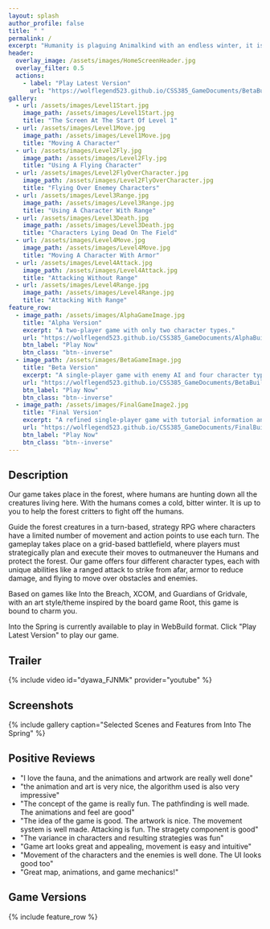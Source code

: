 ```yaml
---
layout: splash
author_profile: false
title: " "
permalink: /
excerpt: "Humanity is plaguing Animalkind with an endless winter, it is up to you to guide the forest creatures so they can defeat the humans and bring the forest into the spring"
header:
  overlay_image: /assets/images/HomeScreenHeader.jpg
  overlay_filter: 0.5
  actions:
    - label: "Play Latest Version"
      url: "https://wolflegend523.github.io/CSS385_GameDocuments/BetaBuild/"
gallery:
  - url: /assets/images/Level1Start.jpg
    image_path: /assets/images/Level1Start.jpg
    title: "The Screen At The Start Of Level 1"
  - url: /assets/images/Level1Move.jpg
    image_path: /assets/images/Level1Move.jpg
    title: "Moving A Character"
  - url: /assets/images/Level2Fly.jpg
    image_path: /assets/images/Level2Fly.jpg
    title: "Using A Flying Character"
  - url: /assets/images/Level2FlyOverCharacter.jpg
    image_path: /assets/images/Level2FlyOverCharacter.jpg
    title: "Flying Over Enemey Characters"
  - url: /assets/images/Level3Range.jpg
    image_path: /assets/images/Level3Range.jpg
    title: "Using A Character With Range"
  - url: /assets/images/Level3Death.jpg
    image_path: /assets/images/Level3Death.jpg
    title: "Characters Lying Dead On The Field"
  - url: /assets/images/Level4Move.jpg
    image_path: /assets/images/Level4Move.jpg
    title: "Moving A Character With Armor"
  - url: /assets/images/Level4Attack.jpg
    image_path: /assets/images/Level4Attack.jpg
    title: "Attacking Without Range"
  - url: /assets/images/Level4Range.jpg
    image_path: /assets/images/Level4Range.jpg
    title: "Attacking With Range"
feature_row:
  - image_path: /assets/images/AlphaGameImage.jpg
    title: "Alpha Version"
    excerpt: "A two-player game with only two character types."
    url: "https://wolflegend523.github.io/CSS385_GameDocuments/AlphaBuild/"
    btn_label: "Play Now"
    btn_class: "btn--inverse"
  - image_path: /assets/images/BetaGameImage.jpg
    title: "Beta Version"
    excerpt: "A single-player game with enemy AI and four character types."
    url: "https://wolflegend523.github.io/CSS385_GameDocuments/BetaBuild/"
    btn_label: "Play Now"
    btn_class: "btn--inverse"
  - image_path: /assets/images/FinalGameImage2.jpg
    title: "Final Version"
    excerpt: "A refined single-player game with tutorial information and four levels."
    url: "https://wolflegend523.github.io/CSS385_GameDocuments/FinalBuild/"
    btn_label: "Play Now"
    btn_class: "btn--inverse"
---
```


## Description
Our game takes place in the forest, where humans are hunting down all the creatures living here. With the humans comes a cold, bitter winter. It is up to you to help the forest critters to fight off the humans. 

Guide the forest creatures in a turn-based, strategy RPG where characters have a limited number of movement and action points to use each turn. The gameplay takes place on a grid-based battlefield, where players must strategically plan and execute their moves to outmaneuver the Humans and protect the forest. Our game offers four different character types, each with unique abilities like a ranged attack to strike from afar, armor to reduce damage, and flying to move over obstacles and enemies. 

Based on games like Into the Breach, XCOM, and Guardians of Gridvale, with an art style/theme inspired by the board game Root, this game is bound to charm you.

Into the Spring is currently available to play in WebBuild format. Click "Play Latest Version" to play our game. 


## Trailer 
{% include video id="dyawa_FJNMk" provider="youtube" %}


## Screenshots
{% include gallery caption="Selected Scenes and Features from Into The Spring" %}


## Positive Reviews
- "I love the fauna, and the animations and artwork are really well done"
- "the animation and art is very nice, the algorithm used is also very impressive"
- "The concept of the game is really fun. The pathfinding is well made. The animations and feel are good"
- "The idea of the game is good. The artwork is nice. The movement system is well made. Attacking is fun. The stragety component is good"
- "The variance in characters and resulting strategies was fun"
- "Game art looks great and appealing, movement is easy and intuitive"
- "Movement of the characters and the enemies is well done. The UI looks good too"
- "Great map, animations, and game mechanics!"

## Game Versions
{% include feature_row %}








